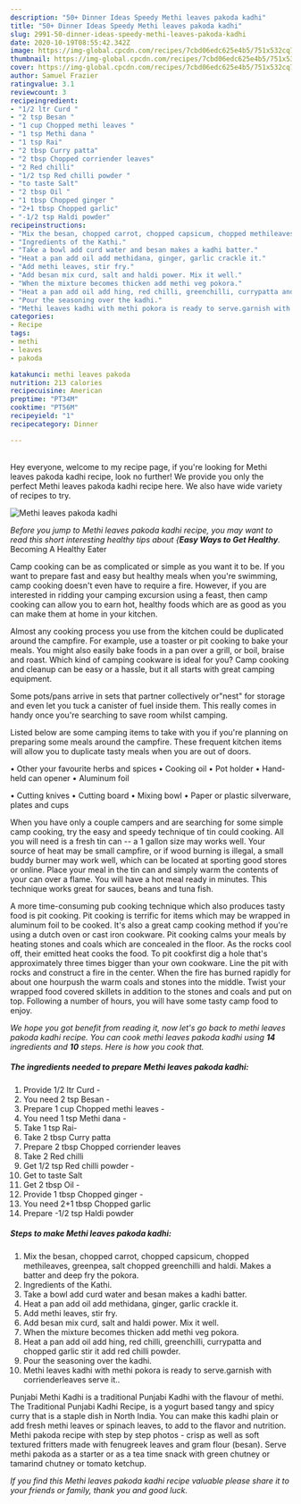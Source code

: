 ```yaml
---
description: "50+ Dinner Ideas Speedy Methi leaves pakoda kadhi"
title: "50+ Dinner Ideas Speedy Methi leaves pakoda kadhi"
slug: 2991-50-dinner-ideas-speedy-methi-leaves-pakoda-kadhi
date: 2020-10-19T08:55:42.342Z
image: https://img-global.cpcdn.com/recipes/7cbd06edc625e4b5/751x532cq70/methi-leaves-pakoda-kadhi-recipe-main-photo.jpg
thumbnail: https://img-global.cpcdn.com/recipes/7cbd06edc625e4b5/751x532cq70/methi-leaves-pakoda-kadhi-recipe-main-photo.jpg
cover: https://img-global.cpcdn.com/recipes/7cbd06edc625e4b5/751x532cq70/methi-leaves-pakoda-kadhi-recipe-main-photo.jpg
author: Samuel Frazier
ratingvalue: 3.1
reviewcount: 3
recipeingredient:
- "1/2 ltr Curd "
- "2 tsp Besan "
- "1 cup Chopped methi leaves "
- "1 tsp Methi dana "
- "1 tsp Rai"
- "2 tbsp Curry patta"
- "2 tbsp Chopped corriender leaves"
- "2 Red chilli"
- "1/2 tsp Red chilli powder "
- "to taste Salt"
- "2 tbsp Oil "
- "1 tbsp Chopped ginger "
- "2+1 tbsp Chopped garlic"
- "-1/2 tsp Haldi powder"
recipeinstructions:
- "Mix the besan, chopped carrot, chopped capsicum, chopped methileaves, greenpea, salt chopped greenchilli and haldi. Makes a batter and deep fry the pokora."
- "Ingredients of the Kathi."
- "Take a bowl add curd water and besan makes a kadhi batter."
- "Heat a pan add oil add methidana, ginger, garlic crackle it."
- "Add methi leaves, stir fry."
- "Add besan mix curd, salt and haldi power. Mix it well."
- "When the mixture becomes thicken add methi veg pokora."
- "Heat a pan add oil add hing, red chilli, greenchilli, currypatta and chopped garlic stir it add red chilli powder."
- "Pour the seasoning over the kadhi."
- "Methi leaves kadhi with methi pokora is ready to serve.garnish with corrienderleaves serve it.."
categories:
- Recipe
tags:
- methi
- leaves
- pakoda

katakunci: methi leaves pakoda 
nutrition: 213 calories
recipecuisine: American
preptime: "PT34M"
cooktime: "PT56M"
recipeyield: "1"
recipecategory: Dinner

---
```

<br>
Hey everyone, welcome to my recipe page, if you're looking for Methi leaves pakoda kadhi recipe, look no further! We provide you only the perfect Methi leaves pakoda kadhi recipe here. We also have wide variety of recipes to try.
<br>


![Methi leaves pakoda kadhi](https://img-global.cpcdn.com/recipes/7cbd06edc625e4b5/751x532cq70/methi-leaves-pakoda-kadhi-recipe-main-photo.jpg)

<i>Before you jump to Methi leaves pakoda kadhi recipe, you may want to read this short interesting healthy tips about {<strong>Easy Ways to Get Healthy</strong>.</i>
Becoming A Healthy Eater

    
Camp cooking can be as complicated or simple as you want it to be. If you want to prepare fast and easy but healthy meals when you're swimming, camp cooking doesn't even have to require a fire. However, if you are interested in ridding your camping excursion using a feast, then camp cooking can allow you to earn hot, healthy foods which are as good as you can make them at home in your kitchen.

 Almost any cooking process you use from the kitchen could be duplicated around the campfire. For example, use a toaster or pit cooking to bake your meals. You might also easily bake foods in a pan over a grill, or boil, braise and roast. Which kind of camping cookware is ideal for you? Camp cooking and cleanup can be easy or a hassle, but it all starts with great camping equipment.

Some pots/pans arrive in sets that partner collectively or"nest" for storage and even let you tuck a canister of fuel inside them. This really comes in handy once you're searching to save room whilst camping.

Listed below are some camping items to take with you if you're planning on preparing some meals around the campfire. These frequent kitchen items will allow you to duplicate tasty meals when you are out of doors.


• Other your favourite herbs and spices
• Cooking oil
• Pot holder
• Hand-held can opener
• Aluminum foil

• Cutting knives
• Cutting board
• Mixing bowl
• Paper or plastic silverware, plates and cups

When you have only a couple campers and are searching for some simple camp cooking, try the easy and speedy technique of tin could cooking. All you will need is a fresh tin can -- a 1 gallon size may works well. Your source of heat may be small campfire, or if wood burning is illegal, a small buddy burner may work well, which can be located at sporting good stores or online. Place your meal in the tin can and simply warm the contents of your can over a flame. You will have a hot meal ready in minutes.  This technique works great for sauces, beans and tuna fish.

A more time-consuming pub cooking technique which also produces tasty food is pit cooking. Pit cooking is terrific for items which may be wrapped in aluminum foil to be cooked.  It's also a great camp cooking method if you're using a dutch oven or cast iron cookware. Pit cooking calms your meals by heating stones and coals which are concealed in the floor. As the rocks cool off, their emitted heat cooks the food. To pit cookfirst dig a hole that's approximately three times bigger than your own cookware. Line the pit with rocks and construct a fire in the center. When the fire has burned rapidly for about one hourpush the warm coals and stones into the middle. Twist your wrapped food covered skillets in addition to the stones and coals and put on top. Following a number of hours, you will have some tasty camp food to enjoy.


<i>We hope you got benefit from reading it, now let's go back to methi leaves pakoda kadhi recipe. You can cook methi leaves pakoda kadhi using <strong>14</strong> ingredients and <strong>10</strong> steps. Here is how you cook that.
</i>

##### The ingredients needed to prepare Methi leaves pakoda kadhi:

1. Provide 1/2 ltr Curd -
1. You need 2 tsp Besan -
1. Prepare 1 cup Chopped methi leaves -
1. You need 1 tsp Methi dana -
1. Take 1 tsp Rai-
1. Take 2 tbsp Curry patta
1. Prepare 2 tbsp Chopped corriender leaves
1. Take 2 Red chilli
1. Get 1/2 tsp Red chilli powder -
1. Get to taste Salt
1. Get 2 tbsp Oil -
1. Provide 1 tbsp Chopped ginger -
1. You need 2+1 tbsp Chopped garlic
1. Prepare -1/2 tsp Haldi powder


##### Steps to make Methi leaves pakoda kadhi:

1. Mix the besan, chopped carrot, chopped capsicum, chopped methileaves, greenpea, salt chopped greenchilli and haldi. Makes a batter and deep fry the pokora.
1. Ingredients of the Kathi.
1. Take a bowl add curd water and besan makes a kadhi batter.
1. Heat a pan add oil add methidana, ginger, garlic crackle it.
1. Add methi leaves, stir fry.
1. Add besan mix curd, salt and haldi power. Mix it well.
1. When the mixture becomes thicken add methi veg pokora.
1. Heat a pan add oil add hing, red chilli, greenchilli, currypatta and chopped garlic stir it add red chilli powder.
1. Pour the seasoning over the kadhi.
1. Methi leaves kadhi with methi pokora is ready to serve.garnish with corrienderleaves serve it..


Punjabi Methi Kadhi is a traditional Punjabi Kadhi with the flavour of methi. The Traditional Punjabi Kadhi Recipe, is a yogurt based tangy and spicy curry that is a staple dish in North India. You can make this kadhi plain or add fresh methi leaves or spinach leaves, to add to the flavor and nutrition. Methi pakoda recipe with step by step photos - crisp as well as soft textured fritters made with fenugreek leaves and gram flour (besan). Serve methi pakoda as a starter or as a tea time snack with green chutney or tamarind chutney or tomato ketchup. 

<i>If you find this Methi leaves pakoda kadhi recipe valuable please share it to your friends or family, thank you and good luck.</i>
